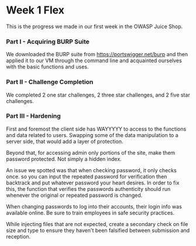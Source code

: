 

# Week 1 Flex

This is the progress we made in our first week in the OWASP Juice Shop.

### Part I - Acquiring BURP Suite
We downloaded the BURP suite from https://portswigger.net/burp and then applied it to our VM through the command line and acquainted ourselves with the basic functions and uses.


### Part II - Challenge Completion
We completed 2 one star challenges, 2 three star challenges, and 2 five star challenges.

### Part III - Hardening
First and foremost the client side has WAYYYYY to access to the functions and data related to users. Swapping some of the data manipulation to a server side, that would add a layer of protection.

Beyond that, for accessing admin only portions of the site, make them password protected. Not simply a hidden index.

An issue we spotted was that when checking password, it only checks once. so you can input the repeated password for verification then backtrack and put whatever password your heart desires. In order to fix this, the function that verifies the passwords authenticity should run whenever the original or repeated password is changed.

When changing passwords to log into their accounts, their login info was available online. Be sure to train employees in safe security practices. 

While injecting files that are not expected, create a secondary check on file size and type to ensure they haven't been falsified between submission and reception.





